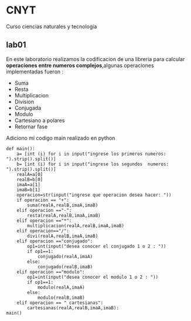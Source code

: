 # CNYT
Curso ciencias naturales y tecnologia 
## lab01 
En este laboratorio realizamos la codificacion de una libreria para calcular **operaciones entre numeros complejos**,algunas operaciones implementadas fueron :
- Suma
- Resta
- Multiplicacion
- Division
- Conjugada
- Modulo
- Cartesiano a polares
- Retornar fase



Adiciono mi codigo main realizado en python


```
def main():
    a= [int (i) for i in input("ingrese los primeros numeros: ").strip().split()]
    b= [int (i) for i in input("ingrese los segundos  numeros: ").strip().split()]
    realA=a[0]
    realB=b[0]
    imaA=a[1]
    imaB=b[1]
    operacion=str(input("ingrese que operacion desea hacer: "))
    if operacion == "+":
        suma(realA,realB,imaA,imaB)
    elif operacion =="-":
        resta(realA,realB,imaA,imaB)
    elif operacion =="*":
        multiplicacion(realA,realB,imaA,imaB)
    elif operacion=="/":
        divi(realA,realB,imaA,imaB)
    elif operacion =="conjugado":
        op1=int(input("desea conocer el conjugado 1 o 2 : "))
        if op1==1:
            conjugado(realA,imaA)
        else:
            conjugado(realB,imaB)
    elif operacion =="modulo":
        op1=int(input("desea conocer el modulo 1 o 2 : "))
        if op1==1:
            modulo(realA,imaA)
        else:
            modulo(realB,imaB)
    elif operacion == " cartesianas":
        cartesianas(realA,realB,imaA,imaB):
main()
```



